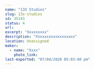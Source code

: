 ```yaml
---
name: "13X Studios"
slug: 13x-studios
id: 35143
status: 4
url: 
excerpt: "Xxxxxxxxx"
description: "Xxxxxxxxxxxxxxxxxx"
location: Unassigned
maker:
  - name: "Xxxx"
    photo_link: 
last-exported: "07/04/2020 05:03:40 pm"
---
```


